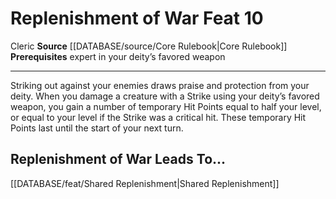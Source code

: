 ﻿---
feat: Replenishment of War
id: '293'
leads_to: '[[DATABASE/feat/Shared Replenishment|Shared Replenishment]]'
level: '10'
name: Replenishment of War
prerequisite: "expert in your deity\u2019s favored weapon"
rarity: Common
source: '[[DATABASE/source/Core Rulebook|Core Rulebook]]'
trait:
- '[[DATABASE/trait/Cleric|Cleric]]'
type: Feat

---
# Replenishment of War <span class="item-type">Feat 10</span>

<span class="item-trait">Cleric</span>
**Source** [[DATABASE/source/Core Rulebook|Core Rulebook]] 
**Prerequisites** expert in your deity’s favored weapon

---
Striking out against your enemies draws praise and protection from your deity. When you damage a creature with a Strike using your deity’s favored weapon, you gain a number of temporary Hit Points equal to half your level, or equal to your level if the Strike was a critical hit. These temporary Hit Points last until the start of your next turn.

## Replenishment of War Leads To...

[[DATABASE/feat/Shared Replenishment|Shared Replenishment]]